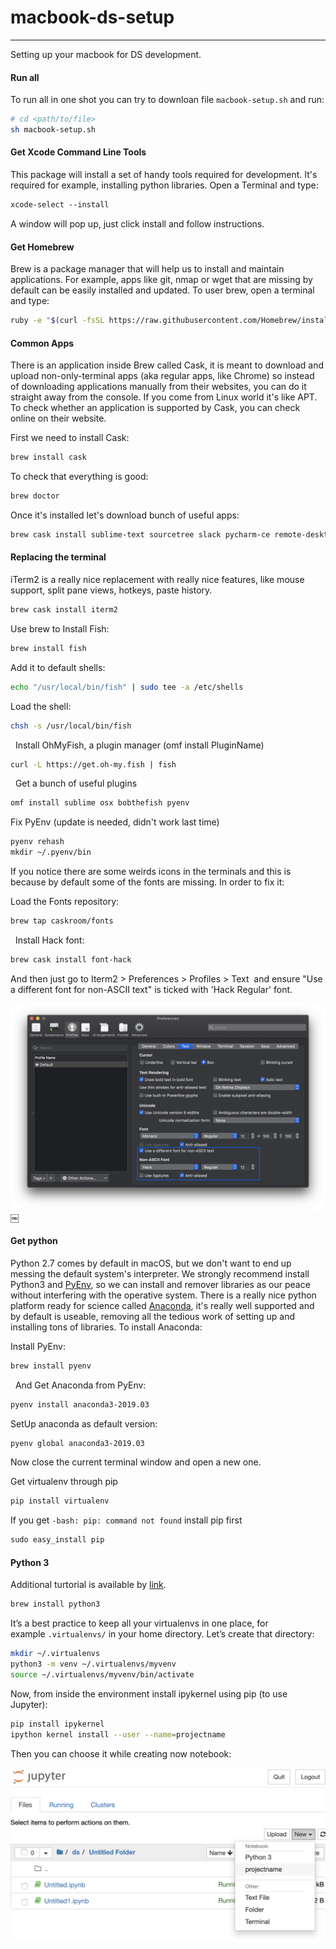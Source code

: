 # macbook-ds-setup
---

Setting up your macbook for DS development.

#### Run all
To run all in one shot you can try to downloan file `macbook-setup.sh` and run:

```bash
# cd <path/to/file>
sh macbook-setup.sh
```

#### Get Xcode Command Line Tools
This package will install a set of handy tools required for development. It's required for example, installing python libraries. Open a Terminal and type:

```bash
xcode-select --install
```

A window will pop up, just click install and follow instructions.


#### Get Homebrew
Brew is a package manager that will help us to install and maintain applications. For example, apps like git, nmap or wget that are missing by default can be easily installed and updated. To user brew, open a terminal and type:

```bash
ruby -e "$(curl -fsSL https://raw.githubusercontent.com/Homebrew/install/master/install)"
```

#### Common Apps
There is an application inside Brew called Cask, it is meant to download and upload non-only-terminal apps (aka regular apps, like Chrome) so instead of downloading applications manually from their websites, you can do it straight away from the console. If you come from Linux world it's like APT. To check whether an application is supported by Cask, you can check online on their website.

First we need to install Cask:

```bash
brew install cask
```

To check that everything is good:

```bash
brew doctor
```

Once it's installed let's download bunch of useful apps:

```bash
brew cask install sublime-text sourcetree slack pycharm-ce remote-desktop-manager keka macdown
```

#### Replacing the terminal
iTerm2 is a really nice replacement with really nice features, like mouse support, split pane views, hotkeys, paste history.

```bash
brew cask install iterm2
```

Use brew to Install Fish:

```bash
brew install fish
```

Add it to default shells:

```bash
echo "/usr/local/bin/fish" | sudo tee -a /etc/shells
```

Load the shell:

```bash
chsh -s /usr/local/bin/fish
```
 
Install OhMyFish, a plugin manager (omf install PluginName)

```bash
curl -L https://get.oh-my.fish | fish
```
 
Get a bunch of useful plugins

```bash
omf install sublime osx bobthefish pyenv
```

Fix PyEnv (update is needed, didn't work last time)

```bash
pyenv rehash
mkdir ~/.pyenv/bin
```

If you notice there are some weirds icons in the terminals and this is because by default some of the fonts are missing. In order to fix it: 

Load the Fonts repository:

```bash
brew tap caskroom/fonts   
```
 
Install Hack font:

```bash
brew cask install font-hack
```

And then just go to Iterm2 > Preferences > Profiles > Text 
and ensure "Use a different font for non-ASCII text" is ticked with 'Hack Regular' font.

![pic](pics/iterm-preferences.png)
￼
#### Get python 

Python 2.7 comes by default in macOS, but we don't want to end up messing the default system's interpreter. We strongly recommend install Python3 and [PyEnv](https://github.com/pyenv/pyenv), so we can install and remover libraries as our peace without interfering with the operative system. There is a really nice python platform ready for science called [Anaconda](https://www.anaconda.com/distribution/), it's really well supported and by default is useable, removing all the tedious work of setting up and installing tons of libraries. To install  Anaconda:

Install PyEnv:

```bash
brew install pyenv
```
 
And Get Anaconda from PyEnv:

```bash
pyenv install anaconda3-2019.03
```

SetUp anaconda as default version:

```bash
pyenv global anaconda3-2019.03
```
Now close the current terminal window and open a new one.

Get virtualenv through pip

```bash
pip install virtualenv 
```

If you get `-bash: pip: command not found` install pip first

```bash
sudo easy_install pip
```

#### Python 3 
Additional turtorial is available by [link](https://wsvincent.com/install-python3-mac/).

```bash
brew install python3
```

It’s a best practice to keep all your virtualenvs in one place, for example `.virtualenvs/` in your home directory. Let’s create that directory:

```bash
mkdir ~/.virtualenvs
python3 -m venv ~/.virtualenvs/myvenv
source ~/.virtualenvs/myvenv/bin/activate
```

Now, from inside the environment install ipykernel using pip (to use Jupyter):

```bash
pip install ipykernel
ipython kernel install --user --name=projectname
```

Then you can choose it while creating now notebook:

![pic](pics/jupyter-environments.png)
